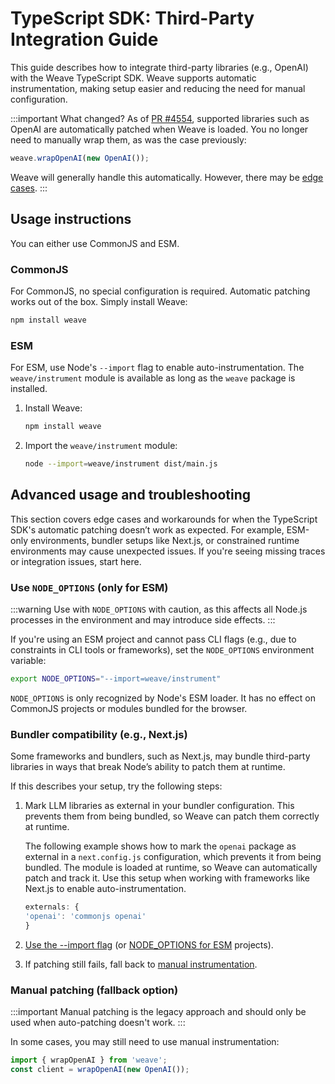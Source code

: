 # TypeScript SDK: Third-Party Integration Guide

This guide describes how to integrate third-party libraries (e.g., OpenAI) with the Weave TypeScript SDK. Weave supports automatic instrumentation, making setup easier and reducing the need for manual configuration.

:::important What changed?
As of [PR #4554](https://github.com/wandb/weave/pull/4554), supported libraries such as OpenAI are automatically patched when Weave is loaded. You no longer need to manually wrap them, as was the case previously:

```ts
weave.wrapOpenAI(new OpenAI());
```

Weave will generally handle this automatically. However, there may be [edge cases](#advanced-usage).
:::

## Usage instructions

You can either use CommonJS and ESM.

### CommonJS 

For CommonJS, no special configuration is required. Automatic patching works out of the box. Simply install Weave:

```bash
npm install weave
```

### ESM 

For ESM, use Node's `--import` flag to enable auto-instrumentation. The `weave/instrument` module is available as long as the `weave` package is installed.

1. Install Weave:
    ```bash
    npm install weave
    ```
2. Import the `weave/instrument` module:
    ```bash
    node --import=weave/instrument dist/main.js
    ```

## Advanced usage and troubleshooting

This section covers edge cases and workarounds for when the TypeScript SDK's automatic patching doesn’t work as expected. For example, ESM-only environments, bundler setups like Next.js, or constrained runtime environments may cause unexpected issues. If you're seeing missing traces or integration issues, start here.

### Use `NODE_OPTIONS` (only for ESM)

:::warning
Use with `NODE_OPTIONS` with caution, as this affects all Node.js processes in the environment and may introduce side effects.
:::

If you're using an ESM project and cannot pass CLI flags (e.g., due to constraints in CLI tools or frameworks), set the `NODE_OPTIONS` environment variable:

```bash
export NODE_OPTIONS="--import=weave/instrument"
```

`NODE_OPTIONS` is only recognized by Node's ESM loader. It has no effect on CommonJS projects or modules bundled for the browser.

### Bundler compatibility (e.g., Next.js)

Some frameworks and bundlers, such as Next.js, may bundle third-party libraries in ways that break Node’s ability to patch them at runtime.

If this describes your setup, try the following steps:

1. Mark LLM libraries as external in your bundler configuration. This prevents them from being bundled, so Weave can patch them correctly at runtime.

   The following example shows how to mark the `openai` package as external in a `next.config.js` configuration, which prevents it from being bundled. The module is loaded at runtime, so Weave can automatically patch and track it. Use this setup when working with frameworks like Next.js to enable auto-instrumentation.

    ```js
    externals: {
    'openai': 'commonjs openai'
    }
    ```

2. [Use the --import flag](#esm) (or [NODE_OPTIONS for ESM](#use-node_options-only-for-esm) projects).

3. If patching still fails, fall back to [manual instrumentation](#manual-patching-fallback-option).


### Manual patching (fallback option)

:::important
Manual patching is the legacy approach and should only be used when auto-patching doesn't work.
:::

In some cases, you may still need to use manual instrumentation:

```ts
import { wrapOpenAI } from 'weave';
const client = wrapOpenAI(new OpenAI());
```
